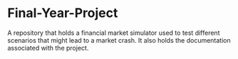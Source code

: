Final-Year-Project
==================

A repository that holds a financial market simulator used to test different scenarios that might lead to a market crash. It also holds the documentation associated with the project.
